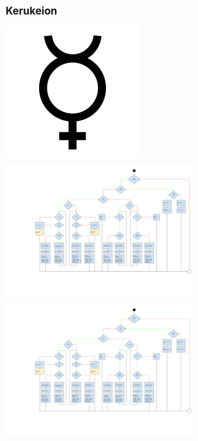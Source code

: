 # Kerukeion

![logo](kerukeion.png)

![activitydiagram](docs/activity-matching-engine.svg)

![activitypng](docs/activity-matching-engine.png)

